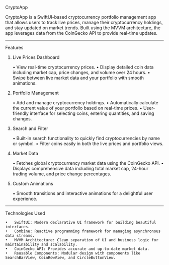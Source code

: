 CryptoApp

CryptoApp is a SwiftUI-based cryptocurrency portfolio management app that allows users to track live prices, manage their cryptocurrency holdings,
and stay updated on market trends. Built using the MVVM architecture, the app leverages data from the CoinGecko API to provide real-time updates.

-------------------------------------------------------------------------------------------------------------------------------------------------

Features

1. Live Prices Dashboard

	•	View real-time cryptocurrency prices.
	•	Display detailed coin data including market cap, price changes, and volume over 24 hours.
	•	Swipe between live market data and your portfolio with smooth animations.

2. Portfolio Management

	•	Add and manage cryptocurrency holdings.
	•	Automatically calculate the current value of your portfolio based on real-time prices.
	•	User-friendly interface for selecting coins, entering quantities, and saving changes.

3. Search and Filter

	•	Built-in search functionality to quickly find cryptocurrencies by name or symbol.
	•	Filter coins easily in both the live prices and portfolio views.

4. Market Data

	•	Fetches global cryptocurrency market data using the CoinGecko API.
	•	Displays comprehensive data including total market cap, 24-hour trading volume, and price change percentages.

5. Custom Animations

	•	Smooth transitions and interactive animations for a delightful user experience.

-------------------------------------------------------------------------------------------------------------------------------------------------

Technologies Used

	•	SwiftUI: Modern declarative UI framework for building beautiful interfaces.
	•	Combine: Reactive programming framework for managing asynchronous data streams.
	•	MVVM Architecture: Clean separation of UI and business logic for maintainability and scalability.
	•	CoinGecko API: Provides accurate and up-to-date market data.
	•	Reusable Components: Modular design with components like SearchBarView, CoinRowView, and CircleButtonView.
